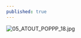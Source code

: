 ```yaml
---
published: true
---
```


![05_ATOUT_POPPP_18.jpg]({{site.baseurl}}/data/images/5/atouts/05_ATOUT_POPPP_18.jpg)
